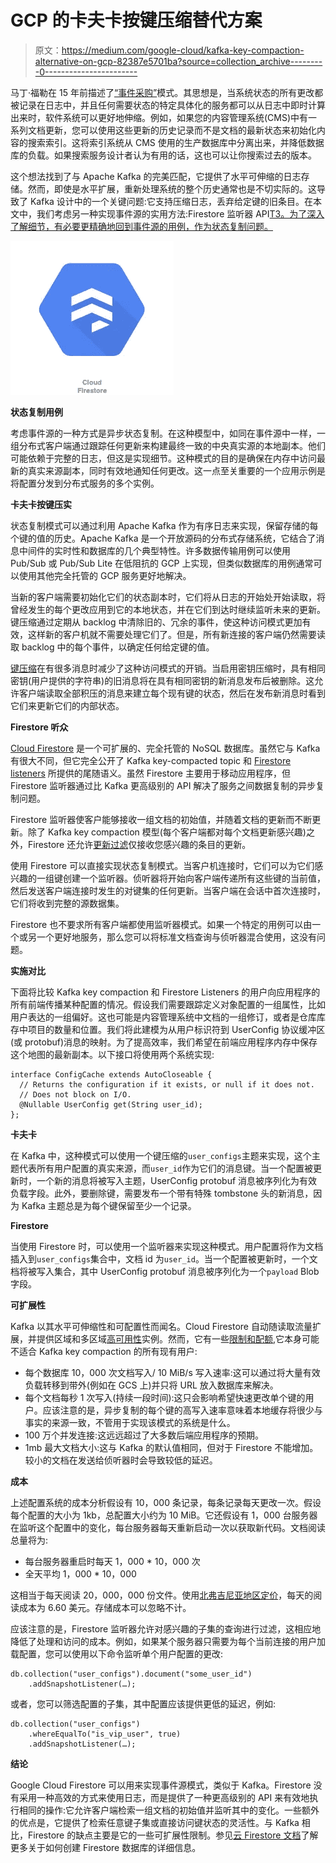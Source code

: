 # GCP 的卡夫卡按键压缩替代方案

> 原文：<https://medium.com/google-cloud/kafka-key-compaction-alternative-on-gcp-82387e5701ba?source=collection_archive---------0----------------------->

马丁·福勒在 15 年前描述了[“事件采购”](https://martinfowler.com/eaaDev/EventSourcing.html)模式。其思想是，当系统状态的所有更改都被记录在日志中，并且任何需要状态的特定具体化的服务都可以从日志中即时计算出来时，软件系统可以更好地伸缩。例如，如果您的内容管理系统(CMS)中有一系列文档更新，您可以使用这些更新的历史记录而不是文档的最新状态来初始化内容的搜索索引。这将索引系统从 CMS 使用的生产数据库中分离出来，并降低数据库的负载。如果搜索服务设计者认为有用的话，这也可以让你搜索过去的版本。

这个想法找到了与 Apache Kafka 的完美匹配，它提供了水平可伸缩的日志存储。然而，即使是水平扩展，重新处理系统的整个历史通常也是不切实际的。这导致了 Kafka 设计中的一个关键问题:它支持压缩日志，丢弃给定键的旧条目。在本文中，我们考虑另一种实现事件源的实用方法:Firestore 监听器 API[T3。为了深入了解细节，有必要更精确地回到事件源的用例，作为状态复制问题。](https://cloud.google.com/firestore/docs/query-data/listen)

![](img/f7161ec1cefe54637f3744f7081537ae.png)

**状态复制用例**

考虑事件源的一种方式是异步状态复制。在这种模型中，如同在事件源中一样，一组分布式客户端通过跟踪任何更新来构建最终一致的中央真实源的本地副本。他们可能依赖于完整的日志，但这是实现细节。这种模式的目的是确保在内存中访问最新的真实来源副本，同时有效地通知任何更改。这一点至关重要的一个应用示例是将配置分发到分布式服务的多个实例。

**卡夫卡按键压实**

状态复制模式可以通过利用 Apache Kafka 作为有序日志来实现，保留存储的每个键的值的历史。Apache Kafka 是一个开放源码的分布式存储系统，它结合了消息中间件的实时性和数据库的几个典型特性。许多数据传输用例可以使用 Pub/Sub 或 Pub/Sub Lite 在低阻抗的 GCP 上实现，但类似数据库的用例通常可以使用其他完全托管的 GCP 服务更好地解决。

当新的客户端需要初始化它们的状态副本时，它们将从日志的开始处开始读取，将曾经发生的每个更改应用到它的本地状态，并在它们到达时继续监听未来的更新。键压缩通过定期从 backlog 中清除旧的、冗余的事件，使这种访问模式更加有效，这样新的客户机就不需要处理它们了。但是，所有新连接的客户端仍然需要读取 backlog 中的每个事件，以确定任何给定键的值。

[键压缩](https://kafka.apache.org/documentation/#compaction)在有很多消息时减少了这种访问模式的开销。当启用密钥压缩时，具有相同密钥(用户提供的字符串)的旧消息将在具有相同密钥的新消息发布后被删除。这允许客户端读取全部积压的消息来建立每个现有键的状态，然后在发布新消息时看到它们来更新它们的内部状态。

**Firestore 听众**

[Cloud Firestore](https://cloud.google.com/firestore) 是一个可扩展的、完全托管的 NoSQL 数据库。虽然它与 Kafka 有很大不同，但它完全公开了 Kafka key-compacted topic 和 [Firestore listeners](https://cloud.google.com/firestore/docs/query-data/listen) 所提供的尾随语义。虽然 Firestore 主要用于移动应用程序，但 Firestore 监听器通过比 Kafka 更高级别的 API 解决了服务之间数据复制的异步复制问题。

Firestore 监听器使客户能够接收一组文档的初始值，并随着文档的更新而不断更新。除了 Kafka key compaction 模型(每个客户端都对每个文档更新感兴趣)之外，Firestore 还允许[更新过滤](https://cloud.google.com/firestore/docs/query-data/queries)仅接收您感兴趣的条目的更新。

使用 Firestore 可以直接实现状态复制模式。当客户机连接时，它们可以为它们感兴趣的一组键创建一个监听器。侦听器将开始向客户端传递所有这些键的当前值，然后发送客户端连接时发生的对键集的任何更新。当客户端在会话中首次连接时，它们将收到完整的源数据集。

Firestore 也不要求所有客户端都使用监听器模式。如果一个特定的用例可以由一个或另一个更好地服务，那么您可以将标准文档查询与侦听器混合使用，这没有问题。

**实施对比**

下面将比较 Kafka key compaction 和 Firestore Listeners 的用户向应用程序的所有前端传播某种配置的情况。假设我们需要跟踪定义对象配置的一组属性，比如用户表达的一组偏好。这也可能是内容管理系统中文档的一组修订，或者是仓库库存中项目的数量和位置。我们将此建模为从用户标识符到 UserConfig 协议缓冲区(或 protobuf)消息的映射。为了提高效率，我们希望在前端应用程序内存中保存这个地图的最新副本。以下接口将使用两个系统实现:

```
interface ConfigCache extends AutoCloseable {
  // Returns the configuration if it exists, or null if it does not.
  // Does not block on I/O.
  @Nullable UserConfig get(String user_id);
};
```

**卡夫卡**

在 Kafka 中，这种模式可以使用一个键压缩的`user_configs`主题来实现，这个主题代表所有用户配置的真实来源，而`user_id`作为它们的消息键。当一个配置被更新时，一个新的消息将被写入主题，UserConfig protobuf 消息被序列化为有效负载字段。此外，要删除键，需要发布一个带有特殊 tombstone 头的新消息，因为 Kafka 主题总是为每个键保留至少一个记录。

**Firestore**

当使用 Firestore 时，可以使用一个监听器来实现这种模式。用户配置将作为文档插入到`user_configs`集合中，文档 id 为`user_id`。当一个配置被更新时，一个文档将被写入集合，其中 UserConfig protobuf 消息被序列化为一个`payload` Blob 字段。

**可扩展性**

Kafka 以其水平可伸缩性和可配置性而闻名。Cloud Firestore 自动随读取流量扩展，并提供区域和多区域[高可用性](https://cloud.google.com/firestore/sla)实例。然而，它有一些[限制和配额](https://cloud.google.com/firestore/quotas),它本身可能不适合 Kafka key compaction 的所有现有用户:

*   每个数据库 10，000 次文档写入/ 10 MiB/s 写入速率:这可以通过将大量有效负载转移到带外(例如在 GCS 上)并只将 URL 放入数据库来解决。
*   每个文档每秒 1 次写入(持续一段时间):这只会影响希望快速更改单个键的用户。应该注意的是，异步复制的每个键的高写入速率意味着本地缓存将很少与事实的来源一致，不管用于实现该模式的系统是什么。
*   100 万个并发连接:这远远超过了大多数后端应用程序的预期。
*   1mb 最大文档大小:这与 Kafka 的默认值相同，但对于 Firestore 不能增加。较小的文档在发送给侦听器时会导致较低的延迟。

**成本**

上述配置系统的成本分析假设有 10，000 条记录，每条记录每天更改一次。假设每个配置的大小为 1kb，总配置大小约为 10 MiB。它还假设有 1，000 台服务器在监听这个配置中的变化，每台服务器每天重新启动一次以获取新代码。文档阅读总量将为:

*   每台服务器重启时每天 1，000 * 10，000 次
*   全天平均 1，000 * 10，000

这相当于每天阅读 20，000，000 份文件。使用[北弗吉尼亚地区定价](https://cloud.google.com/firestore/pricing)，每天的阅读成本为 6.60 美元。存储成本可以忽略不计。

应该注意的是，Firestore 监听器允许对感兴趣的子集的查询进行过滤，这相应地降低了处理和访问的成本。例如，如果某个服务器只需要为每个当前连接的用户加载配置，您可以使用以下命令监听单个用户配置的更改:

```
db.collection("user_configs").document("some_user_id")
    .addSnapshotListener(…);
```

或者，您可以筛选配置的子集，其中配置应该提供更低的延迟，例如:

```
db.collection("user_configs")
    .whereEqualTo("is_vip_user", true)
    .addSnapshotListener(…);
```

**结论**

Google Cloud Firestore 可以用来实现事件源模式，类似于 Kafka。Firestore 没有采用一种高效的方式来使用日志，而是提供了一种更高级别的 API 来有效地执行相同的操作:它允许客户端检索一组文档的初始值并监听其中的变化。一些额外的优点是，它提供了检索任意键子集或直接访问键状态的灵活性。与 Kafka 相比，Firestore 的缺点主要是它的一些可扩展性限制。参见[云 Firestore 文档](https://cloud.google.com/firestore/docs/quickstarts)了解更多关于如何创建 Firestore 数据库的详细信息。